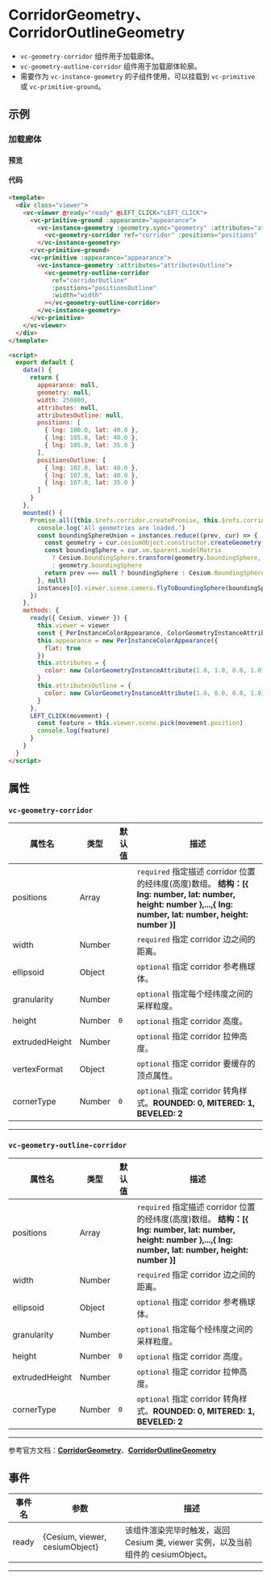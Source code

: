 # CorridorGeometry、CorridorOutlineGeometry

- `vc-geometry-corridor` 组件用于加载廊体。
- `vc-geometry-outline-corridor` 组件用于加载廊体轮廓。
- 需要作为 `vc-instance-geometry` 的子组件使用，可以挂载到 `vc-primitive` 或 `vc-primitive-ground`。

## 示例

### 加载廊体

#### 预览

<doc-preview>
  <template>
    <div class="viewer">
      <vc-viewer @ready="ready" @LEFT_CLICK="LEFT_CLICK">
        <vc-primitive-ground :appearance="appearance">
          <vc-instance-geometry :geometry.sync="geometry" :attributes="attributes">
            <vc-geometry-corridor ref="corridor" :positions="positions" :width="width"></vc-geometry-corridor>
          </vc-instance-geometry>
        </vc-primitive-ground>
        <vc-primitive :appearance="appearance">
          <vc-instance-geometry :attributes="attributesOutline">
            <vc-geometry-outline-corridor ref="corridorOutline" :positions="positionsOutline" :width="width"></vc-geometry-outline-corridor>
          </vc-instance-geometry>
        </vc-primitive>
      </vc-viewer>
    </div>
  </template>

  <script>
    export default {
      data() {
        return {
          appearance: null,
          geometry: null,
          width: 250000,
          attributes: null,
          attributesOutline: null,
          positions: [
            { lng: 100.0, lat: 40.0 },
            { lng: 105.0, lat: 40.0 },
            { lng: 105.0, lat: 35.0 }
          ],
          positionsOutline: [
            { lng: 102.0, lat: 40.0 },
            { lng: 107.0, lat: 40.0 },
            { lng: 107.0, lat: 35.0 }
          ]
        }
      },
      mounted() {
        Promise.all([this.$refs.corridor.createPromise, this.$refs.corridorOutline.createPromise]).then((instances) => {
          console.log('All geometries are loaded.')
          const boundingSphereUnion = instances.reduce((prev, cur) => {
            const geometry = cur.cesiumObject.constructor.createGeometry(cur.cesiumObject)
            const boundingSphere = cur.vm.$parent.modelMatrix
              ? Cesium.BoundingSphere.transform(geometry.boundingSphere, cur.vm.$parent.modelMatrix)
              : geometry.boundingSphere
            return prev === null ? boundingSphere : Cesium.BoundingSphere.union(prev, boundingSphere)
          }, null)
          instances[0].viewer.scene.camera.flyToBoundingSphere(boundingSphereUnion)
        })
      },
      methods: {
        ready({ Cesium, viewer }) {
          this.viewer = viewer
          const { PerInstanceColorAppearance, ColorGeometryInstanceAttribute } = Cesium
          this.appearance = new PerInstanceColorAppearance({
            flat : true
          })
          this.attributes = {
            color: new ColorGeometryInstanceAttribute(1.0, 1.0, 0.0, 1.0)
          }
          this.attributesOutline = {
            color: new ColorGeometryInstanceAttribute(1.0, 0.0, 0.0, 1.0)
          }
        },
        LEFT_CLICK(movement) {
          const feature = this.viewer.scene.pick(movement.position)
          console.log(feature)
        }
      }
    }
  </script>
</doc-preview>

#### 代码

```html
<template>
  <div class="viewer">
    <vc-viewer @ready="ready" @LEFT_CLICK="LEFT_CLICK">
      <vc-primitive-ground :appearance="appearance">
        <vc-instance-geometry :geometry.sync="geometry" :attributes="attributes">
          <vc-geometry-corridor ref="corridor" :positions="positions" :width="width"></vc-geometry-corridor>
        </vc-instance-geometry>
      </vc-primitive-ground>
      <vc-primitive :appearance="appearance">
        <vc-instance-geometry :attributes="attributesOutline">
          <vc-geometry-outline-corridor
            ref="corridorOutline"
            :positions="positionsOutline"
            :width="width"
          ></vc-geometry-outline-corridor>
        </vc-instance-geometry>
      </vc-primitive>
    </vc-viewer>
  </div>
</template>

<script>
  export default {
    data() {
      return {
        appearance: null,
        geometry: null,
        width: 250000,
        attributes: null,
        attributesOutline: null,
        positions: [
          { lng: 100.0, lat: 40.0 },
          { lng: 105.0, lat: 40.0 },
          { lng: 105.0, lat: 35.0 }
        ],
        positionsOutline: [
          { lng: 102.0, lat: 40.0 },
          { lng: 107.0, lat: 40.0 },
          { lng: 107.0, lat: 35.0 }
        ]
      }
    },
    mounted() {
      Promise.all([this.$refs.corridor.createPromise, this.$refs.corridorOutline.createPromise]).then((instances) => {
        console.log('All geometries are loaded.')
        const boundingSphereUnion = instances.reduce((prev, cur) => {
          const geometry = cur.cesiumObject.constructor.createGeometry(cur.cesiumObject)
          const boundingSphere = cur.vm.$parent.modelMatrix
            ? Cesium.BoundingSphere.transform(geometry.boundingSphere, cur.vm.$parent.modelMatrix)
            : geometry.boundingSphere
          return prev === null ? boundingSphere : Cesium.BoundingSphere.union(prev, boundingSphere)
        }, null)
        instances[0].viewer.scene.camera.flyToBoundingSphere(boundingSphereUnion)
      })
    },
    methods: {
      ready({ Cesium, viewer }) {
        this.viewer = viewer
        const { PerInstanceColorAppearance, ColorGeometryInstanceAttribute } = Cesium
        this.appearance = new PerInstanceColorAppearance({
          flat: true
        })
        this.attributes = {
          color: new ColorGeometryInstanceAttribute(1.0, 1.0, 0.0, 1.0)
        }
        this.attributesOutline = {
          color: new ColorGeometryInstanceAttribute(1.0, 0.0, 0.0, 1.0)
        }
      },
      LEFT_CLICK(movement) {
        const feature = this.viewer.scene.pick(movement.position)
        console.log(feature)
      }
    }
  }
</script>
```

## 属性

### `vc-geometry-corridor`

<!-- prettier-ignore -->
| 属性名 | 类型 | 默认值 | 描述 |
| ----- | --- | ----- | -----|
| positions | Array | | `required` 指定描述 corridor 位置的经纬度(高度)数组。 **结构：[{ lng: number, lat: number, height: number },...,{ lng: number, lat: number, height: number }]** |
| width | Number | | `required` 指定 corridor 边之间的距离。 |
| ellipsoid | Object | | `optional` 指定 corridor 参考椭球体。 |
| granularity | Number | | `optional` 指定每个经纬度之间的采样粒度。 |
| height | Number | `0` | `optional` 指定 corridor 高度。 |
| extrudedHeight | Number | | `optional` 指定 corridor 拉伸高度。 |
| vertexFormat | Object | | `optional` 指定 corridor 要缓存的顶点属性。 |
| cornerType | Number | `0` | `optional` 指定 corridor 转角样式。**ROUNDED: 0, MITERED: 1, BEVELED: 2** |

---

### `vc-geometry-outline-corridor`

<!-- prettier-ignore -->
| 属性名 | 类型 | 默认值 | 描述 |
| ----- | --- | ----- | -----|
| positions | Array | | `required` 指定描述 corridor 位置的经纬度(高度)数组。 **结构：[{ lng: number, lat: number, height: number },...,{ lng: number, lat: number, height: number }]** |
| width | Number | | `required` 指定 corridor 边之间的距离。 |
| ellipsoid | Object | | `optional` 指定 corridor 参考椭球体。 |
| granularity | Number | | `optional` 指定每个经纬度之间的采样粒度。 |
| height | Number | `0` | `optional` 指定 corridor 高度。 |
| extrudedHeight | Number | | `optional` 指定 corridor 拉伸高度。 |
| cornerType | Number | `0` | `optional` 指定 corridor 转角样式。**ROUNDED: 0, MITERED: 1, BEVELED: 2** |

---

参考官方文档：**[CorridorGeometry](https://cesium.com/docs/cesiumjs-ref-doc/CorridorGeometry.html)**、**[CorridorOutlineGeometry](https://cesium.com/docs/cesiumjs-ref-doc/CorridorOutlineGeometry.html)**

## 事件

| 事件名 | 参数                           | 描述                                                                             |
| ------ | ------------------------------ | -------------------------------------------------------------------------------- |
| ready  | {Cesium, viewer, cesiumObject} | 该组件渲染完毕时触发，返回 Cesium 类, viewer 实例，以及当前组件的 cesiumObject。 |

---
